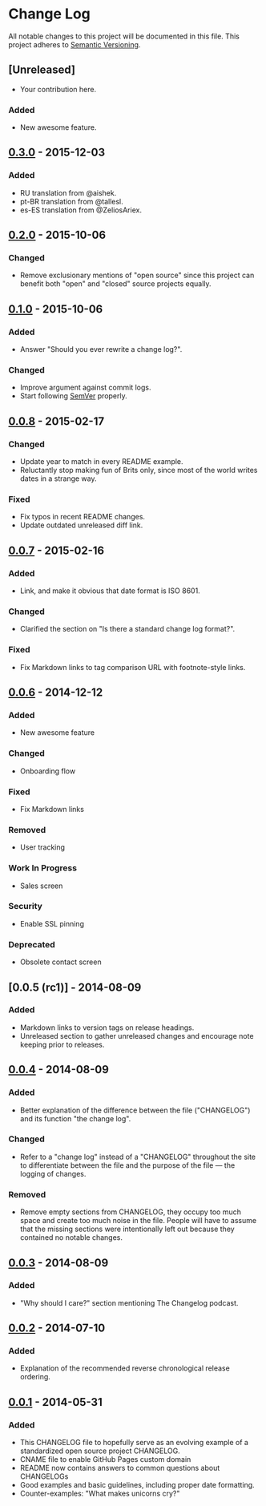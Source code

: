 # Change Log
All notable changes to this project will be documented in this file.
This project adheres to [Semantic Versioning](http://semver.org/).

## [Unreleased]
* Your contribution here.

### Added
* New awesome feature.

## [0.3.0] - 2015-12-03
### Added
* RU translation from @aishek.
* pt-BR translation from @tallesl.
* es-ES translation from @ZeliosAriex.

## [0.2.0] - 2015-10-06
### Changed
* Remove exclusionary mentions of "open source" since this project can benefit
both "open" and "closed" source projects equally.

## [0.1.0] - 2015-10-06
### Added
* Answer "Should you ever rewrite a change log?".

### Changed
* Improve argument against commit logs.
* Start following [SemVer](http://semver.org) properly.

## [0.0.8] - 2015-02-17
### Changed
* Update year to match in every README example.
* Reluctantly stop making fun of Brits only, since most of the world
  writes dates in a strange way.

### Fixed
* Fix typos in recent README changes.
* Update outdated unreleased diff link.

## [0.0.7] - 2015-02-16
### Added
* Link, and make it obvious that date format is ISO 8601.

### Changed
* Clarified the section on "Is there a standard change log format?".

### Fixed
* Fix Markdown links to tag comparison URL with footnote-style links.

## [0.0.6] - 2014-12-12
### Added
* New awesome feature

### Changed
* Onboarding flow

### Fixed
* Fix Markdown links

### Removed
* User tracking

### Work In Progress
* Sales screen

### Security
* Enable SSL pinning

### Deprecated
* Obsolete contact screen

## [0.0.5 (rc1)] - 2014-08-09
### Added
* Markdown links to version tags on release headings.
* Unreleased section to gather unreleased changes and encourage note
keeping prior to releases.

## [0.0.4] - 2014-08-09
### Added
* Better explanation of the difference between the file ("CHANGELOG")
and its function "the change log".

### Changed
* Refer to a "change log" instead of a "CHANGELOG" throughout the site
to differentiate between the file and the purpose of the file — the
logging of changes.

### Removed
* Remove empty sections from CHANGELOG, they occupy too much space and
create too much noise in the file. People will have to assume that the
missing sections were intentionally left out because they contained no
notable changes.

## [0.0.3] - 2014-08-09
### Added
* "Why should I care?" section mentioning The Changelog podcast.

## [0.0.2] - 2014-07-10
### Added
* Explanation of the recommended reverse chronological release ordering.

## [0.0.1] - 2014-05-31
### Added
- This CHANGELOG file to hopefully serve as an evolving example of a standardized open source project CHANGELOG.
- CNAME file to enable GitHub Pages custom domain
- README now contains answers to common questions about CHANGELOGs
- Good examples and basic guidelines, including proper date formatting.
- Counter-examples: "What makes unicorns cry?"

[0.0.1]: https://github.com/olivierlacan/keep-a-changelog/compare/...v0.0.1
[0.0.2]: https://github.com/olivierlacan/keep-a-changelog/compare/v0.0.1...v0.0.2
[0.0.3]: https://github.com/olivierlacan/keep-a-changelog/compare/v0.0.2...v0.0.3
[0.0.4]: https://github.com/olivierlacan/keep-a-changelog/compare/v0.0.3...v0.0.4
[0.0.5]: https://github.com/olivierlacan/keep-a-changelog/compare/v0.0.4...v0.0.5
[0.0.6]: https://github.com/olivierlacan/keep-a-changelog/compare/v0.0.5...v0.0.6
[0.0.7]: https://github.com/olivierlacan/keep-a-changelog/compare/v0.0.6...v0.0.7
[0.0.8]: https://github.com/olivierlacan/keep-a-changelog/compare/v0.0.7...v0.0.8
[0.1.0]: https://github.com/olivierlacan/keep-a-changelog/compare/v0.0.8...v0.1.0
[0.2.0]: https://github.com/olivierlacan/keep-a-changelog/compare/v0.1.0...v0.2.0
[0.3.0]: https://github.com/olivierlacan/keep-a-changelog/compare/v0.2.0...v0.3.0

